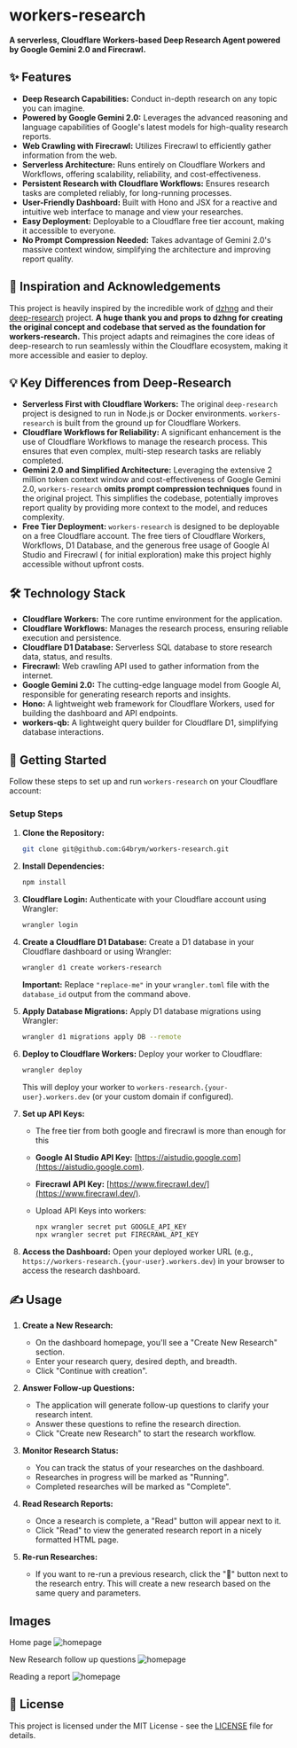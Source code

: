 # workers-research

**A serverless, Cloudflare Workers-based Deep Research Agent powered by Google Gemini 2.0 and Firecrawl.**

## ✨ Features

- **Deep Research Capabilities:** Conduct in-depth research on any topic you can imagine.
- **Powered by Google Gemini 2.0:** Leverages the advanced reasoning and language capabilities of Google's latest models
  for high-quality research reports.
- **Web Crawling with Firecrawl:** Utilizes Firecrawl to efficiently gather information from the web.
- **Serverless Architecture:** Runs entirely on Cloudflare Workers and Workflows, offering scalability, reliability, and
  cost-effectiveness.
- **Persistent Research with Cloudflare Workflows:** Ensures research tasks are completed reliably, for long-running
  processes.
- **User-Friendly Dashboard:**  Built with Hono and JSX for a reactive and intuitive web interface to manage and view
  your researches.
- **Easy Deployment:** Deployable to a Cloudflare free tier account, making it accessible to everyone.
- **No Prompt Compression Needed:** Takes advantage of Gemini 2.0's massive context window, simplifying the architecture
  and improving report quality.

## 🚀 Inspiration and Acknowledgements

This project is heavily inspired by the incredible work of [dzhng](https://github.com/dzhng) and
their [deep-research](https://github.com/dzhng/deep-research) project.  **A huge thank you and props to dzhng for
creating the original concept and codebase that served as the foundation for workers-research.**  This project adapts
and reimagines the core ideas of deep-research to run seamlessly within the Cloudflare ecosystem, making it more
accessible and easier to deploy.

## 💡 Key Differences from Deep-Research

- **Serverless First with Cloudflare Workers:**  The original `deep-research` project is designed to run in Node.js or
  Docker environments. `workers-research` is built from the ground up for Cloudflare Workers.
- **Cloudflare Workflows for Reliability:**  A significant enhancement is the use of Cloudflare Workflows to manage the
  research process. This ensures that even complex, multi-step research tasks are reliably completed.
- **Gemini 2.0 and Simplified Architecture:**  Leveraging the extensive 2 million token context window and
  cost-effectiveness of Google Gemini 2.0, `workers-research` **omits prompt compression techniques** found in the
  original project. This simplifies the codebase, potentially improves report quality by providing more context to the
  model, and reduces complexity.
- **Free Tier Deployment:**  `workers-research` is designed to be deployable on a free Cloudflare account. The free
  tiers of Cloudflare Workers, Workflows, D1 Database, and the generous free usage of Google AI Studio and Firecrawl (
  for initial exploration) make this project highly accessible without upfront costs.

## 🛠️ Technology Stack

- **Cloudflare Workers:**  The core runtime environment for the application.
- **Cloudflare Workflows:**  Manages the research process, ensuring reliable execution and persistence.
- **Cloudflare D1 Database:**  Serverless SQL database to store research data, status, and results.
- **Firecrawl:**  Web crawling API used to gather information from the internet.
- **Google Gemini 2.0:**  The cutting-edge language model from Google AI, responsible for generating research reports
  and insights.
- **Hono:**  A lightweight web framework for Cloudflare Workers, used for building the dashboard and API endpoints.
- **workers-qb:**  A lightweight query builder for Cloudflare D1, simplifying database interactions.


## 🚦 Getting Started

Follow these steps to set up and run `workers-research` on your Cloudflare account:

### Setup Steps

1. **Clone the Repository:**
   ```bash
   git clone git@github.com:G4brym/workers-research.git
   ```

2. **Install Dependencies:**
   ```bash
   npm install
   ```

3. **Cloudflare Login:**
   Authenticate with your Cloudflare account using Wrangler:
   ```bash
   wrangler login
   ```

4. **Create a Cloudflare D1 Database:**
   Create a D1 database in your Cloudflare dashboard or using Wrangler:
   ```bash
   wrangler d1 create workers-research
   ```
   **Important:**  Replace `"replace-me"` in your `wrangler.toml` file with the `database_id` output from the command
   above.

5. **Apply Database Migrations:**
   Apply D1 database migrations using Wrangler:
   ```bash
   wrangler d1 migrations apply DB --remote
   ```

6. **Deploy to Cloudflare Workers:**
   Deploy your worker to Cloudflare:
   ```bash
   wrangler deploy
   ```
   This will deploy your worker to `workers-research.{your-user}.workers.dev` (or your custom domain if configured).

7. **Set up API Keys:**
	- The free tier from both google and firecrawl is more than enough for this
	- **Google AI Studio API Key:** [https://aistudio.google.com](https://aistudio.google.com).
	- **Firecrawl API Key:** [https://www.firecrawl.dev/](https://www.firecrawl.dev/).

	- Upload API Keys into workers:

	  ```bash
      npx wrangler secret put GOOGLE_API_KEY
      npx wrangler secret put FIRECRAWL_API_KEY
	  ```

8. **Access the Dashboard:**
   Open your deployed worker URL (e.g., `https://workers-research.{your-user}.workers.dev`) in your browser to access the research
   dashboard.

## ✍️ Usage

1. **Create a New Research:**
	- On the dashboard homepage, you'll see a "Create New Research" section.
	- Enter your research query, desired depth, and breadth.
	- Click "Continue with creation".

2. **Answer Follow-up Questions:**
	- The application will generate follow-up questions to clarify your research intent.
	- Answer these questions to refine the research direction.
	- Click "Create new Research" to start the research workflow.

3. **Monitor Research Status:**
	- You can track the status of your researches on the dashboard.
	- Researches in progress will be marked as "Running".
	- Completed researches will be marked as "Complete".

4. **Read Research Reports:**
	- Once a research is complete, a "Read" button will appear next to it.
	- Click "Read" to view the generated research report in a nicely formatted HTML page.

5. **Re-run Researches:**
	- If you want to re-run a previous research, click the "🔄" button next to the research entry. This will create a new
	  research based on the same query and parameters.


## Images

Home page
![homepage](https://github.com/G4brym/workers-research/raw/main/assets/images/home.png)

New Research follow up questions
![homepage](https://github.com/G4brym/workers-research/raw/main/assets/images/new-research.png)

Reading a report
![homepage](https://github.com/G4brym/workers-research/raw/main/assets/images/report.png)


## 📜 License

This project is licensed under the MIT License - see the [LICENSE](LICENSE) file for details.
